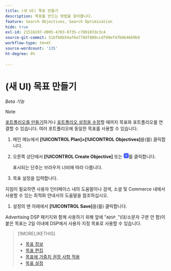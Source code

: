 ```yaml
---
title: (새 UI) 목표 만들기
description: 목표를 만드는 방법을 알아봅니다.
feature: Search Objectives, Search Optimization
hide: true
exl-id: 21516197-d005-4703-8735-c789107dc3c4
source-git-commit: 51bfb0b54af6e770df809ccd799ef47b9b4669b9
workflow-type: tm+mt
source-wordcount: '135'
ht-degree: 0%

---
```


# (새 UI) 목표 만들기

*Beta 기능*

>[!NOTE]
>
>[포트폴리오를 만들기](/help/search-social-commerce/new-ui/manage/portfolios/portfolio-create.md)하거나 [포트폴리오 설정을 수정](/help/search-social-commerce/new-ui/manage/portfolios/portfolio-edit.md)할 때까지 목표와 포트폴리오를 연결할 수 있습니다. 여러 포트폴리오에 동일한 목표를 사용할 수 있습니다.

1. 메인 메뉴에서 **[!UICONTROL Plan]>[!UICONTROL Objectives]**&#x200B;을(를) 클릭합니다.

1. 오른쪽 상단에서 **[!UICONTROL Create Objective]** 또는 ![추가](/help/search-social-commerce/assets/add-new.png "추가")를 클릭합니다.

   표시되는 단추는 브라우저 너비에 따라 다릅니다.

1. 목표 설정을 입력합니다.

지침이 필요하면 사용자 인터페이스 내의 도움말이나 검색, 소셜 및 Commerce 내에서 사용할 수 있는 최적화 안내서의 도움말을 참조하십시오.

1. 설정의 맨 아래에서 **[!UICONTROL Save]**&#x200B;을(를) 클릭합니다.

Advertising DSP 패키지와 함께 사용하기 위해 앞에 &quot;`ADSP_`&quot;(대/소문자 구분 안 함)이 붙은 목표는 2일 이내에 DSP에서 사용자 지정 목표로 사용할 수 있습니다.

>[!MORELIKETHIS]
>
>* [목표 정보](objective-about.md)
>* [목표 편집](objective-edit.md)
>* [목표에 가중치 권장 사항 적용](objective-apply-weight-recommendations.md)
>* [목표 설정](objective-settings.md)
